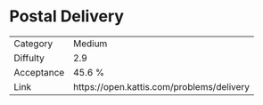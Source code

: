 # Postal Delivery

<table>
    <tr>
        <td>Category</td>
        <td>Medium</td>
    </tr>
    <tr>
        <td>Diffulty</td>
        <td>2.9</td>
    </tr>
    <tr>
        <td>Acceptance</td>
        <td>45.6 %</td>
    </tr>
    <tr>
        <td>Link</td>
        <td>https://open.kattis.com/problems/delivery</td>
    </tr>
</table>